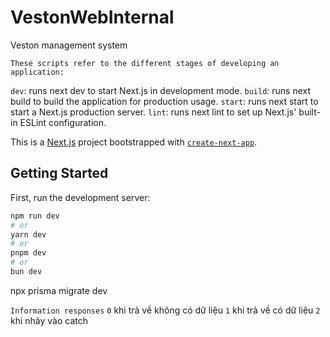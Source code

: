 # VestonWebInternal

Veston management system

```
These scripts refer to the different stages of developing an application:
```

`dev`: runs next dev to start Next.js in development mode.
`build`: runs next build to build the application for production usage.
`start`: runs next start to start a Next.js production server.
`lint`: runs next lint to set up Next.js' built-in ESLint configuration.

This is a [Next.js](https://nextjs.org/) project bootstrapped with [`create-next-app`](https://github.com/vercel/next.js/tree/canary/packages/create-next-app).

## Getting Started

First, run the development server:

```bash
npm run dev
# or
yarn dev
# or
pnpm dev
# or
bun dev
```

npx prisma migrate dev

`Information responses`
`0` khi trả về không có dữ liệu
`1` khi trả về có dữ liệu
`2` khi nhảy vào catch
